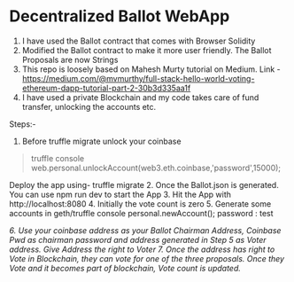 <h1> Decentralized Ballot WebApp </h1>

1. I have used the Ballot contract that comes with Browser Solidity
2. Modified the Ballot contract to make it more user friendly. The Ballot Proposals are now Strings
3. This repo is loosely based on Mahesh Murty tutorial on Medium. Link - https://medium.com/@mvmurthy/full-stack-hello-world-voting-ethereum-dapp-tutorial-part-2-30b3d335aa1f
4. I have used a private Blockchain and my code takes care of fund transfer, unlocking the accounts etc.


Steps:- 

1. Before truffle migrate unlock your coinbase
>truffle console
web.personal.unlockAccount(web3.eth.coinbase,'password',15000);

Deploy the app using-
truffle migrate
2. Once the  Ballot.json is generated.  You can use 
npm run dev 
to start the App
3. Hit the App with 
http://localhost:8080
4. Initially the vote count is zero
5. Generate some accounts in geth/truffle console
personal.newAccount();
password : test
<Address>
6. Use your coinbase address as your Ballot Chairman Address, Coinbase Pwd as chairman password
and address generated in Step 5 as Voter address. 
Give Address the right to Voter
7. Once the address has right to Vote in Blockchain, they can vote for one of the three proposals.
Once they Vote and it becomes part of blockchain, Vote count is updated.


